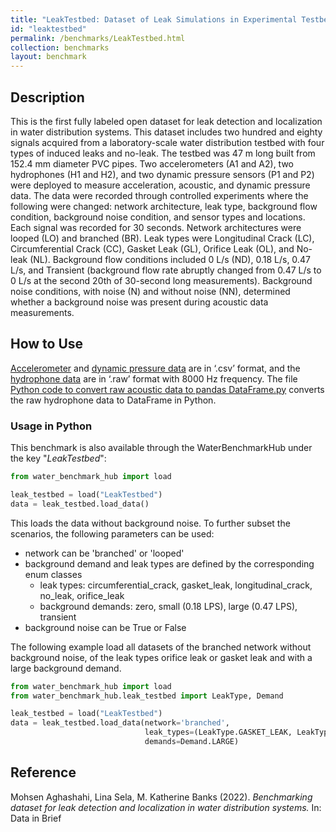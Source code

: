 ```yaml
---
title: "LeakTestbed: Dataset of Leak Simulations in Experimental Testbed Water Distribution System"
id: "leaktestbed"
permalink: /benchmarks/LeakTestbed.html
collection: benchmarks
layout: benchmark
---
```



## Description

This is the first fully labeled open dataset for leak detection and localization in
water distribution systems. This dataset includes two hundred and eighty signals acquired
from a laboratory-scale water distribution testbed with four types of induced leaks and no-leak.
The testbed was 47 m long built from 152.4 mm diameter PVC pipes. Two accelerometers (A1 and A2),
two hydrophones (H1 and H2), and two dynamic pressure sensors (P1 and P2) were deployed to measure
acceleration, acoustic, and dynamic pressure data. The data were recorded through controlled
experiments where the following were changed: network architecture, leak type,
background flow condition, background noise condition, and sensor types and locations.
Each signal was recorded for 30 seconds. Network architectures were looped (LO) and branched (BR).
Leak types were Longitudinal Crack (LC), Circumferential Crack (CC), Gasket Leak (GL),
Orifice Leak (OL), and No-leak (NL).
Background flow conditions included 0 L/s (ND), 0.18 L/s, 0.47 L/s, and Transient
(background flow rate abruptly changed from 0.47 L/s to 0 L/s at the second 20th of 30-second
long measurements). Background noise conditions, with noise (N) and without noise (NN), determined
whether a background noise was present during acoustic data measurements. 

## How to Use

[Accelerometer](https://data.mendeley.com/public-files/datasets/tbrnp6vrnj/files/30110f76-4804-4512-bca5-46b8e67dffaf/file_downloaded)
and [dynamic pressure data](https://data.mendeley.com/public-files/datasets/tbrnp6vrnj/files/3a8b5e09-0586-4f88-8202-337a53adc98c/file_downloaded)
are in ‘.csv’ format, and the
[hydrophone data](https://data.mendeley.com/public-files/datasets/tbrnp6vrnj/files/db8d1475-7cb4-4c60-b9e2-7d47a7d95971/file_downloaded)
are in ‘.raw’ format with 8000 Hz frequency.
The file [Python code to convert raw acoustic data to pandas DataFrame.py](https://data.mendeley.com/public-files/datasets/tbrnp6vrnj/files/dc9d459b-ec6d-4a64-ab69-d2bac7396a5c/file_downloaded) converts the
raw hydrophone data to DataFrame in Python. 

### Usage in Python

This benchmark is also available through the WaterBenchmarkHub under the key "*LeakTestbed*":

```python
from water_benchmark_hub import load

leak_testbed = load("LeakTestbed")
data = leak_testbed.load_data()
```

This loads the data without background noise. To further subset the scenarios,
the following parameters can be used:

- network can be 'branched' or 'looped'
- background demand and leak types are defined by the corresponding enum classes
  - leak types: circumferential_crack, gasket_leak, longitudinal_crack, no_leak, orifice_leak
  - background demands: zero, small (0.18 LPS), large (0.47 LPS), transient
- background noise can be True or False

The following example load all datasets of the branched network without background noise,
of the leak types orifice leak or gasket leak and with a large background demand.

```python
from water_benchmark_hub import load
from water_benchmark_hub.leak_testbed import LeakType, Demand

leak_testbed = load("LeakTestbed")
data = leak_testbed.load_data(network='branched',
                              leak_types=(LeakType.GASKET_LEAK, LeakType.ORIFICE_LEAK),
                              demands=Demand.LARGE)
```

## Reference

Mohsen Aghashahi, Lina Sela, M. Katherine Banks (2022).
*Benchmarking dataset for leak detection and localization in water distribution systems.*
In: Data in Brief
[<i class="bi bi-link"></i>](https://doi.org/10.1016/j.dib.2023.109148)